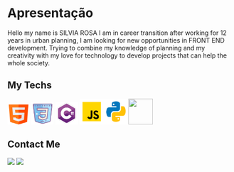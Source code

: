 # **Apresentação**
Hello my name is SILVIA ROSA I am in career transition after working for 12 years in urban planning, I am looking for new opportunities in FRONT END development.
Trying to combine my knowledge of planning and my creativity with my love for technology to develop projects that can help the whole society.

## **My Techs**

 <img src="html.png" height="45px" width="50px"/> <img src="css3.png" height="50px" width="50px"/> <img src="csharp.png" height="50px" width="50px"/>
 <img src="javascript.png" height="58px" width="55px"/><img src="python.png" height="58px" width="55px"/><img src="Androir_Studio.png" height="58px" width="55px"/>
 

## **Contact Me**

<a href="mailto:arqsrosa@gmail.com"><img src="https://img.shields.io/badge/Gmail-D14836?style=for-the-badge&logo=gmail&logoColor=white" target="_blank"></a> <a href="https://www.linkedin.com/in/silviarosadomingues/" target="_blank"><img src="https://img.shields.io/badge/-LinkedIn-%230077B5?style=for-the-badge&logo=linkedin&logoColor=white" target="_blank"></a>
